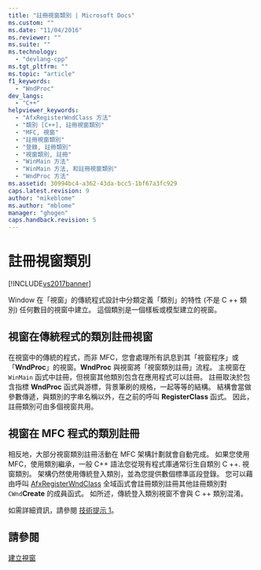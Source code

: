 ```yaml
---
title: "註冊視窗類別 | Microsoft Docs"
ms.custom: ""
ms.date: "11/04/2016"
ms.reviewer: ""
ms.suite: ""
ms.technology: 
  - "devlang-cpp"
ms.tgt_pltfrm: ""
ms.topic: "article"
f1_keywords: 
  - "WndProc"
dev_langs: 
  - "C++"
helpviewer_keywords: 
  - "AfxRegisterWndClass 方法"
  - "類別 [C++], 註冊視窗類別"
  - "MFC, 視窗"
  - "註冊視窗類別"
  - "登錄, 註冊類別"
  - "視窗類別, 註冊"
  - "WinMain 方法"
  - "WinMain 方法, 和註冊視窗類別"
  - "WndProc 方法"
ms.assetid: 30994bc4-a362-43da-bcc5-1bf67a3fc929
caps.latest.revision: 9
author: "mikeblome"
ms.author: "mblome"
manager: "ghogen"
caps.handback.revision: 5
---
```

# 註冊視窗類別
[!INCLUDE[vs2017banner](../assembler/inline/includes/vs2017banner.md)]

Window 在「視窗」的傳統程式設計中分類定義「類別」的特性 \(不是 C \+\+ 類別\) 任何數目的視窗中建立。  這個類別是一個樣板或模型建立的視窗。  
  
## 視窗在傳統程式的類別註冊視窗  
 在視窗中的傳統的程式，而非 MFC，您會處理所有訊息到其「視窗程序」或「**WndProc**」的視窗。**WndProc** 與視窗將「視窗類別註冊」流程。  主視窗在 `WinMain` 函式中註冊，但視窗其他類別包含在應用程式可以註冊。  註冊取決於包含指標 **WndProc** 函式與游標，背景筆刷的規格，一起等等的結構。  結構會當做參數傳遞，與類別的字串名稱以外，在之前的呼叫 **RegisterClass** 函式。  因此，註冊類別可由多個視窗共用。  
  
## 視窗在 MFC 程式的類別註冊  
 相反地，大部分視窗類別註冊活動在 MFC 架構計劃就會自動完成。  如果您使用 MFC，使用類別繼承，一般 C\+\+ 語法您從現有程式庫通常衍生自類別 C \+\+. 視窗類別。  架構仍然使用傳統登入類別，並為您提供數個標準區段登錄。  您可以藉由呼叫 [AfxRegisterWndClass](../Topic/AfxRegisterWndClass.md) 全域函式會註冊類別註冊其他註冊類別對 `CWnd`**Create** 的成員函式。  如所述，傳統登入類別視窗不會與 C \+\+ 類別混淆。  
  
 如需詳細資訊，請參閱 [技術提示 1](../mfc/tn001-window-class-registration.md)。  
  
## 請參閱  
 [建立視窗](../mfc/creating-windows.md)